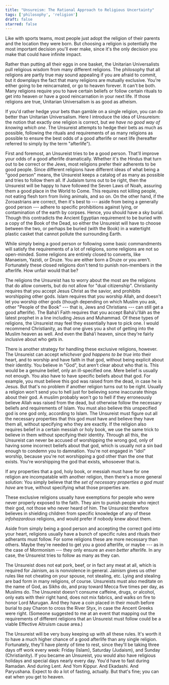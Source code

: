 ```yaml
---
title: "Unsureism: The Rational Approach to Religious Uncertainty"
tags: ['philosophy', 'religion']
draft: false
starred: false
---
```


Like with sports teams, most people just adopt the religion of their parents and the location they were born. But choosing a religion is potentially the most important decision you'll ever make, since it's the only decision you make that could have infinite impact. 

Rather than putting all their eggs in one basket, the Unitarian Universalists pull religious wisdom from many different religions. The philosophy that all religions are partly true may sound appealing if you are afraid to commit, but it downplays the fact that many religions are mutually exclusive. You're either going to be reincarnated, or go to heaven forever. It can't be both. Many religions require you to have certain beliefs or follow certain rituals to get into heaven or have a good reincarnation in your next life. If those religions are true, Unitarian Universalism is as good as atheism.

If you'd rather hedge your bets than gamble on a single religion, you can do better than Unitarian Universalism. Here I introduce the idea of Unsureism: the notion that exactly one religion is correct, but *we have no good way of knowing which one*. The Unsureist attempts to hedge their bets as much as possible, following the rituals and requirements of as many religions as possible to ensure the best odds of a good afterlife or next life (hereafter referred to simply by the term "afterlife").

First and foremost, an Unsureist tries to be a good person. That'll improve your odds of a good afterlife dramatically. Whether it's the Hindus that turn out to be correct or the Jews, most religions prefer their adherents to be good people. Since different religions have different ideas of what being a "good person" means, the Unsureist keeps a catalog of as many as possible and tries to follow them all. If Judaism turns out to be right, then the Unsureist will be happy to have followed the Seven Laws of Noah, assuring them a good place in the World to Come. This requires not killing people, not eating flesh torn from living animals, and so on. On the other hand, if the Zoroastrians are correct, then it's best to --- aside from being a generally good person --- adhere to specific prohibitions against lying, or contamination of the earth by corpses. Hence, you should have a sky burial. Though this contradicts the Ancient Egyptian requirement to be buried with a copy of the Book of the Dead, so either the Unsureist will have to choose between the two, or perhaps be buried (with the Book) in a watertight plastic casket that cannot pollute the surrounding Earth.

While simply being a good person or following some basic commandments will satisfy the requirements of a lot of religions, some religions are not so open-minded. Some religions are entirely closed to converts, like Manaeism, Yazidi, or Druze. You are either born a Druze or you aren't. Fortunately these closed religions don't tend to punish non-members in the afterlife. How unfair would that be?

The religions the Unsureist has to worry about the most are the religions that do allow converts, but do not allow for "dual citizenship". Christianity requires that you accept Jesus Christ as the savior, and prohibits worshipping other gods. Islam requires that you worship Allah, and doesn't let you worship other gods (though depending on which Muslim you ask, other "People of the Book" --- that is, Jews and Christians --- can still get a good afterlife). The Baháʼí Faith requires that you accept Baháʼu'lláh as the latest prophet in a line including Jesus and Muhammad. Of these types of religions, the Unsureist may feel they essentially have to pick one. I would recommend Christianity, as that one gives you a shot of getting into the Muslim heaven as well. And even the Baháʼí heaven, since they're fairly inclusive about who gets in. 

There is another strategy for handling these exclusive religions, however. The Unsureist can accept *whichever god happens to be true* into their heart, and to worship and have faith in that god, without being explicit about their identity. You believe in "God", but aren’t clear about who that is. This would be a genuine belief, only an ill-specified one. Mere belief is usually not enough. You also have to have specific beliefs about that god. For example, you must believe this god was raised from the dead, in case he is Jesus. But that's no problem if another religion turns out to be right. Usually a religion won't send you to hell just for believing some inaccurate things about their god. A muslim probably won't go to hell if they erroneously believe Allah was raised from the dead, but otherwise follow the necessary beliefs and requirements of Islam. You must also believe this unspecified god is one god only, according to Islam. The Unsureist must figure out all the necessary properties that this god must have and believe they have them all, without specifying who they are exactly. If the religion also requires belief in a certain messiah or holy book, we use the same trick to believe in them without specifying their identity. Through all this, the Unsureist can never be accused of worshipping the wrong god, only of having some incorrect beliefs about that god, which is usually not a sin bad enough to condemn you to damnation. You're not engaged in "idol" worship, because you're not worshipping a god other than the one that exists. You're worshipping the god that exists, whosoever that is.

If any properties that a god, holy book, or messiah must have for one religion are incompatable with another religion, then there's a more general solution: You simply believe that the *set of necessary properties a god must have* are true, without specifying what those properties are.

These exclusive religions usually have exemptions for people who were never properly exposed to the faith. They aim to punish people who reject their god, not those who never heard of him. The Unsureist therefore believes in shielding children from specific knowledge of any of these *infohazardous* religions, and would prefer if nobody knew about them. 

Aside from simply being a good person and accepting the correct god into your heart, religions usually have a bunch of specific rules and rituals their adherants must follow. For some religions these are more necessary than others. Maybe they're needed to get you a good afterlife, or maybe --- as in the case of Mormonism --- they only ensure an *even better* afterlife. In any case, the Unsureist tries to follow as many as they can.

The Unsureist does not eat pork, beef, or in fact any meat at all, which is required for Jainism, as is nonviolence in general. Jainism gives us other rules like not cheating on your spouse, not stealing, etc. Lying and stealing are bad form in many religions, of course. Unsureists must also meditate on the name of God, as Sikhs do, and pray toward Mecca five times per day, as Muslims do. The Unsureist doesn't consume caffeine, drugs, or alcohol, only eats with their right hand, does not mix fabrics, and walks on fire to honor Lord Murugan. And they have a coin placed in their mouth before burial to pay Charon to cross the River Styx, in case the Ancent Greeks were right. (Someone suggested to me at an event that mapping out the requirements of different religions that an Unsureist must follow could be a viable Effective Altruism cause area.)

The Unsureist will be very busy keeping up with all these rules. It's worth it to have a much higher chance of a good afterlife than any single religion. Fortunately, they'll have plenty of time to rest, since they'll be taking three days off work every week: Friday (Islam), Saturday (Judaism), and Sunday (Christianity). If you became an Unsureist, you would also have religious holidays and special days nearly every day. You'd have to fast during Ramadan. And during Lent. And Yom Kippur. And Ekadashi. And Paryushana. Expect to do a lot of fasting, actually. But that's fine; you can eat when you get to heaven.
